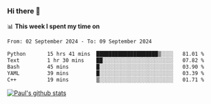 ### Hi there 👋

📊 **This week I spent my time on**
<!--START_SECTION:waka-->

```txt
From: 02 September 2024 - To: 09 September 2024

Python       15 hrs 41 mins  ████████████████████▒░░░░   81.01 %
Text         1 hr 30 mins    ██░░░░░░░░░░░░░░░░░░░░░░░   07.82 %
Bash         45 mins         █░░░░░░░░░░░░░░░░░░░░░░░░   03.90 %
YAML         39 mins         █░░░░░░░░░░░░░░░░░░░░░░░░   03.39 %
C++          19 mins         ▒░░░░░░░░░░░░░░░░░░░░░░░░   01.71 %
```

<!--END_SECTION:waka-->


[![Paul's github stats](https://github-readme-stats.vercel.app/api?username=mickeyouyou&theme=dracula&show_icons=true)](https://github.com/anuraghazra/github-readme-stats)
